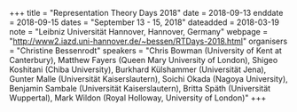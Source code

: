 +++
title = "Representation Theory Days 2018"
date = 2018-09-13
enddate = 2018-09-15
dates = "September 13 - 15, 2018"
dateadded = 2018-03-19
note = "Leibniz Universität Hannover, Hannover, Germany"
webpage = "http://www2.iazd.uni-hannover.de/~bessen/RTDays-2018.html"
organisers = "Christine Bessenrodt"
speakers = "Chris Bowman (University of Kent at Canterbury), Matthew Fayers (Queen Mary University of London), Shigeo Koshitani (Chiba University), Burkhard Külshammer (Universität Jena), Gunter Malle (Universität Kaiserslautern), Soichi Okada (Nagoya University), Benjamin Sambale (Universität Kaiserslautern), Britta Späth (Universität Wuppertal), Mark Wildon (Royal Holloway, University of London)"
+++
